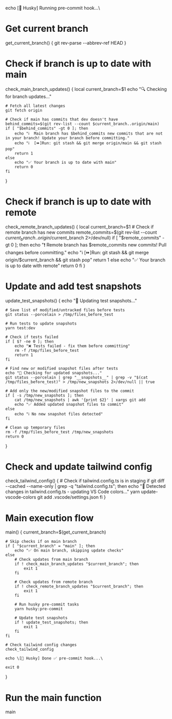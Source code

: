 echo \[🐶 Husky] Running pre-commit hook...\

# Get current branch
get_current_branch() {
    git rev-parse --abbrev-ref HEAD
}

# Check if branch is up to date with main
check_main_branch_updates() {
    local current_branch=$1
    echo "🔍 Checking for branch updates..."

    # Fetch all latest changes
    git fetch origin

    # Check if main has commits that dev doesn't have
    behind_commits=$(git rev-list --count $current_branch..origin/main)
    if [ "$behind_commits" -gt 0 ]; then
        echo "ℹ️  Main branch has $behind_commits new commits that are not in your branch! Update your branch before committing."
        echo "ℹ️  [⏩]Run: git stash && git merge origin/main && git stash pop"
        return 1
    else
        echo "✅ Your branch is up to date with main"
        return 0
    fi
}

# Check if branch is up to date with remote
check_remote_branch_updates() {
    local current_branch=$1
    # Check if remote branch has new commits
    remote_commits=$(git rev-list --count $current_branch..origin/$current_branch 2>/dev/null)
    if [ "$remote_commits" -gt 0 ]; then
        echo "❗ Remote branch has $remote_commits new commits! Pull changes before committing."
        echo "ℹ️  [⏩]Run: git stash && git merge origin/$current_branch && git stash pop"
        return 1
    else
        echo "✅ Your branch is up to date with remote"
        return 0
    fi
}

# Update and add test snapshots
update_test_snapshots() {
    echo "🧪 Updating test snapshots..."

    # Save list of modified/untracked files before tests
    git status --porcelain > /tmp/files_before_test

    # Run tests to update snapshots
    yarn test:dev

    # Check if tests failed
    if [ $? -ne 0 ]; then
        echo "❌ Tests failed - fix them before committing"
        rm -f /tmp/files_before_test
        return 1
    fi

    # Find new or modified snapshot files after tests
    echo "📝 Checking for updated snapshots..."
    git status --porcelain | grep "__snapshots__" | grep -v "$(cat /tmp/files_before_test)" > /tmp/new_snapshots 2>/dev/null || true

    # Add only the new/modified snapshot files to the commit
    if [ -s /tmp/new_snapshots ]; then
        cat /tmp/new_snapshots | awk '{print $2}' | xargs git add
        echo "✅ Added updated snapshot files to commit"
    else
        echo "ℹ️ No new snapshot files detected"
    fi

    # Clean up temporary files
    rm -f /tmp/files_before_test /tmp/new_snapshots
    return 0
}

# Check and update tailwind config
check_tailwind_config() {
    # Check if tailwind.config.ts is in staging
    if git diff --cached --name-only | grep -q "tailwind.config.ts"; then
        echo "🎨 Detected changes in tailwind.config.ts - updating VS Code colors..."
        yarn update-vscode-colors
        git add .vscode/settings.json
    fi
}

# Main execution flow
main() {
    current_branch=$(get_current_branch)

    # Skip checks if on main branch
    if [ "$current_branch" = "main" ]; then
        echo "✅ On main branch, skipping update checks"
    else
        # Check updates from main branch
        if ! check_main_branch_updates "$current_branch"; then
            exit 1
        fi

        # Check updates from remote branch
        if ! check_remote_branch_updates "$current_branch"; then
            exit 1
        fi

        # Run husky pre-commit tasks
        yarn husky:pre-commit

        # Update test snapshots
        if ! update_test_snapshots; then
            exit 1
        fi
    fi

    # Check tailwind config changes
    check_tailwind_config

    echo \[🐶 Husky] Done ✅ pre-commit hook...\

    exit 0
}

# Run the main function
main
